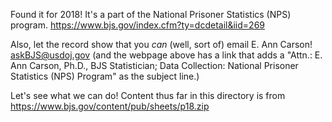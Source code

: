 Found it for 2018!
It's a part of the National Prisoner Statistics (NPS) program.
https://www.bjs.gov/index.cfm?ty=dcdetail&iid=269

Also, let the record show that you *can* (well, sort of) email E. Ann Carson!
askBJS@usdoj.gov
(and the webpage above has a link that adds a "Attn.: E. Ann Carson, Ph.D., BJS Statistician; Data Collection: National Prisoner Statistics (NPS) Program" as the subject line.)


Let's see what we can do!
Content thus far in this directory is from
https://www.bjs.gov/content/pub/sheets/p18.zip
